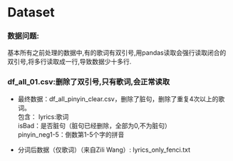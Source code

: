 # Dataset

### 数据问题:
基本所有之前处理的数据中,有的歌词有双引号,用pandas读取会强行读取闭合的双引号,将多行读取成一行,导致数据少十多行.

### df_all_01.csv:删除了双引号,只有歌词,会正常读取


- 最终数据：df_all_pinyin_clear.csv，删除了脏句，删除了重复4次以上的歌词。  
  包含：
  lyrics:歌词  
  isBad：是否脏句（脏句已经删除，全部为0,不为脏句）  
  pinyin_neg1-5：倒数第1-5个字的拼音  

- 分词后数据（仅歌词）（来自Zili Wang）: lyrics_only_fenci.txt  


